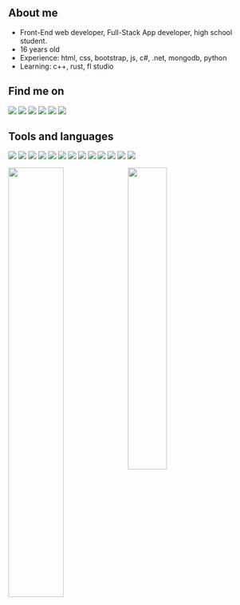 ## About me
- Front-End web developer, Full-Stack App developer, high school student.
- 16 years old
- Experience: html, css, bootstrap, js, c#, .net, mongodb, python
- Learning: c++, rust, fl studio

## Find me on
[<img fill="white" src="https://fejesmate.hu/imgs/website.svg" />][website]
[<img fill="white" src="https://fejesmate.hu/imgs/instagram.svg" />][instagram]
[<img fill="white" src="https://fejesmate.hu/imgs/discord.svg" />][discord]
[<img fill="white" src="https://fejesmate.hu/imgs/youtube.svg" />][youtube]
[<img fill="white" src="https://fejesmate.hu/imgs/spotify.svg" />][spotify]
[<img fill="white" src="https://fejesmate.hu/imgs/soundcloud.svg" />][soundcloud]

## Tools and languages
[<img src="https://img.shields.io/badge/html5-%23E34F26.svg?style=for-the-badge&logo=html5&logoColor=white" />][website]
[<img src="https://img.shields.io/badge/css3-%231572B6.svg?style=for-the-badge&logo=css3&logoColor=white" />][website]
[<img src="https://img.shields.io/badge/bootstrap-%23563D7C.svg?style=for-the-badge&logo=bootstrap&logoColor=white" />][website]
[<img src="https://img.shields.io/badge/javascript-%23323330.svg?style=for-the-badge&logo=javascript&logoColor=%23F7DF1E" />][website]
[<img src="https://img.shields.io/badge/Rust-000000?style=for-the-badge&logo=rust&logoColor=white" />][website]
[<img src="https://img.shields.io/badge/C%2B%2B-00599C?style=for-the-badge&logo=c%2B%2B&logoColor=white" />][website]
[<img src="https://img.shields.io/badge/C%23-239120?style=for-the-badge&logo=c-sharp&logoColor=white" />][website]
[<img src="https://img.shields.io/badge/.NET-5C2D91?style=for-the-badge&logo=.net&logoColor=white" />][website]
[<img src="https://img.shields.io/badge/Python-14354C?style=for-the-badge&logo=python&logoColor=white" />][website]
[<img src="https://img.shields.io/badge/MongoDB-%234ea94b.svg?style=for-the-badge&logo=mongodb&logoColor=white" />][website]
[<img src="https://img.shields.io/badge/github-%23121011.svg?style=for-the-badge&logo=github&logoColor=white" />][website]
[<img src="https://img.shields.io/badge/Visual_Studio_Code-0078D4?style=for-the-badge&logo=visual%20studio%20code&logoColor=white" />][website]
[<img src="https://img.shields.io/badge/Visual_Studio-5C2D91?style=for-the-badge&logo=visual%20studio&logoColor=white" />][website]
<br>

<img align="left" width="47%" src="https://github-readme-stats.vercel.app/api?username=fema3832&show_icons=true&custom_title=fema3832&theme=dark&layout=compact" />
<img width="39.4%" src="https://github-readme-stats.vercel.app/api/top-langs/?username=fema3832&layout=compact&theme=dark" />

[website]: https://fejesmate.hu
[youtube]: https://www.youtube.com/channel/UCx-MNCKET13anYIfsYWGOIw
[spotify]: https://open.spotify.com/user/p61d6m1fb7rxl68rpel7qjelw?si=cb7add4208004f8d&nd=1
[soundcloud]: https://soundcloud.com/fema3832
[discord]: https://dsc.bio/fema
[instagram]: https://www.instagram.com/fema1337/
[steam]: https://steamcommunity.com/id/2a0
